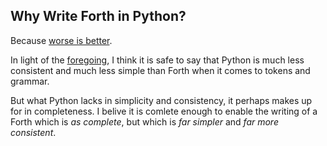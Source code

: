 ## Why Write Forth in Python?

Because [worse is better](https://en.wikipedia.org/wiki/Worse_is_better).

In light of the [foregoing](https://github.com/dmparrishphd/Python4th/blob/master/Doc/why.MD), I think it is safe to say that Python is much less consistent and much less simple than Forth when it comes to tokens and grammar.

But what Python lacks in simplicity and consistency, it perhaps makes up for in completeness.
I belive it is comlete enough to enable the writing of a Forth which is _as complete_, but which is _far simpler_ and _far more consistent_.
